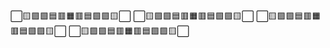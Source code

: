  ⬜🟨🟪🟩🟦🟥🟧🟥🟦🟩🟪🟨⬜  ⬜🟨🟪🟩🟦🟥🟧🟥🟦🟩🟪🟨⬜  ⬜🟨🟪🟩🟦🟥🟧🟥🟦🟩🟪🟨⬜  ⬜🟨🟪🟩🟦🟥🟧🟥🟦🟩🟪🟨⬜ 

<!--
**lightlead/lightlead** is a ✨ _special_ ✨ repository because its `README.md` (this file) appears on your GitHub profile.

Here are some ideas to get you started:

- 🔭 I’m currently working on ...
- 🌱 I’m currently learning ...
- 👯 I’m looking to collaborate on ...
- 🤔 I’m looking for help with ...
- 💬 Ask me about ...
- 📫 How to reach me: ...
- 😄 Pronouns: ...
- ⚡ Fun fact: ...
-->
